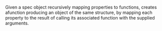 Given a spec object recursively mapping properties to functions, creates afunction producing an object of the same structure, by mapping each property to the result of calling its associated function with the supplied arguments.
